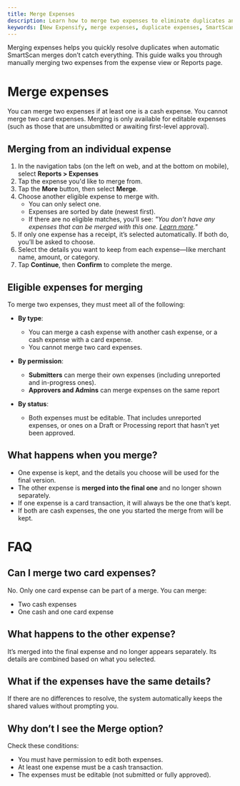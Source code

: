 ```yaml
---
title: Merge Expenses
description: Learn how to merge two expenses to eliminate duplicates and simplify your reports.
keywords: [New Expensify, merge expenses, duplicate expenses, SmartScan, manual merge, combine expenses]
---
```



Merging expenses helps you quickly resolve duplicates when automatic SmartScan merges don’t catch everything. This guide walks you through manually merging two expenses from the expense view or Reports page.

# Merge expenses

You can merge two expenses if at least one is a cash expense. You cannot merge two card expenses. Merging is only available for editable expenses (such as those that are unsubmitted or awaiting first-level approval).

## Merging from an individual expense

1. In the navigation tabs (on the left on web, and at the bottom on mobile), select **Reports > Expenses**
2. Tap the expense you'd like to merge from.
3. Tap the **More** button, then select **Merge**.
4. Choose another eligible expense to merge with.
   - You can only select one.
   - Expenses are sorted by date (newest first).
   - If there are no eligible matches, you'll see:
     *"You don’t have any expenses that can be merged with this one. [Learn more](#eligible-expenses)."*
5. If only one expense has a receipt, it’s selected automatically. If both do, you’ll be asked to choose.
6. Select the details you want to keep from each expense—like merchant name, amount, or category.
7. Tap **Continue**, then **Confirm** to complete the merge.

## Eligible expenses for merging

To merge two expenses, they must meet all of the following:

- **By type**:
  - You can merge a cash expense with another cash expense, or a cash expense with a card expense.
  - You cannot merge two card expenses.

- **By permission**:
  - **Submitters** can merge their own expenses (including unreported and in-progress ones).
  - **Approvers and Admins** can merge expenses on the same report

- **By status**:
  - Both expenses must be editable. That includes unreported expenses, or ones on a Draft or Processing report that hasn’t yet been approved.

## What happens when you merge?

- One expense is kept, and the details you choose will be used for the final version.
- The other expense is **merged into the final one** and no longer shown separately.
- If one expense is a card transaction, it will always be the one that’s kept.
- If both are cash expenses, the one you started the merge from will be kept.

# FAQ

## Can I merge two card expenses?

No. Only one card expense can be part of a merge. You can merge:
- Two cash expenses
- One cash and one card expense

## What happens to the other expense?

It’s merged into the final expense and no longer appears separately. Its details are combined based on what you selected.

## What if the expenses have the same details?

If there are no differences to resolve, the system automatically keeps the shared values without prompting you.

## Why don’t I see the Merge option?

Check these conditions:
- You must have permission to edit both expenses.
- At least one expense must be a cash transaction.
- The expenses must be editable (not submitted or fully approved).


